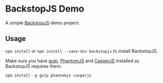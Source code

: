 # BackstopJS Demo

A simple [BackstopJS](https://github.com/garris/BackstopJS) demo project.

## Usage

`npm install` or `npm install --save-dev backstopjs` to install BackstopJS.

Make sure you have [gulp](http://gulpjs.com), [PhantomJS](http://phantomjs.org) and [CasperJS](http://casperjs.org) installed as BackstopJS requires them:

`npm install -g gulp phantomjs casperjs`
